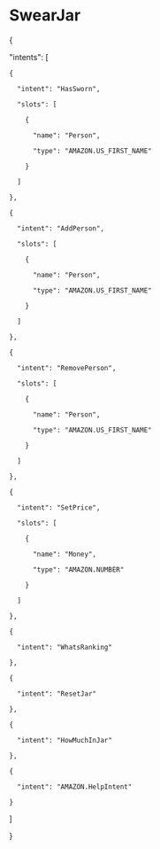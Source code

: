 # SwearJar

{

  "intents": [

    {

      "intent": "HasSworn",

      "slots": [

        {

          "name": "Person",

          "type": "AMAZON.US_FIRST_NAME"

        }

      ]

    },
    
    {

      "intent": "AddPerson",

      "slots": [

        {

          "name": "Person",

          "type": "AMAZON.US_FIRST_NAME"

        }

      ]

    },
    
    {

      "intent": "RemovePerson",

      "slots": [

        {

          "name": "Person",

          "type": "AMAZON.US_FIRST_NAME"

        }

      ]

    },
    
    {
      
      "intent": "SetPrice",

      "slots": [

        {

          "name": "Money",

          "type": "AMAZON.NUMBER"

        }

      ]

    },

    {

      "intent": "WhatsRanking"

    },
    
    {

      "intent": "ResetJar"

    },
    
    {

      "intent": "HowMuchInJar"

    },

    {

      "intent": "AMAZON.HelpIntent"

    }

  ]

}
